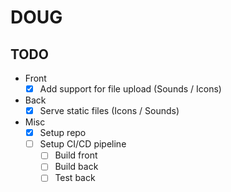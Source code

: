 # DOUG

## TODO

- Front
	- [x] Add support for file upload (Sounds / Icons)
- Back
	- [x] Serve static files (Icons / Sounds)
- Misc
	- [x] Setup repo
	- [ ] Setup CI/CD pipeline
		- [ ] Build front
		- [ ] Build back
		- [ ] Test back
